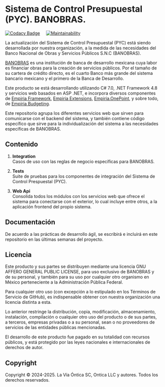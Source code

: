 ﻿# Sistema de Control Presupuestal (PYC). BANOBRAS.

[![Codacy Badge](https://app.codacy.com/project/badge/Grade/8b7ef90cedbb4ec5b80e8758bbc99b6b)](https://app.codacy.com/gh/Ontica/Banobras.PYC/dashboard?utm_source=gh&utm_medium=referral&utm_content=&utm_campaign=Badge_grade)
&nbsp; &nbsp;
[![Maintainability](https://api.codeclimate.com/v1/badges/be691fba4b81410d4b98/maintainability)](https://codeclimate.com/github/Ontica/Banobras.PYC/maintainability)

La actualización del Sistema de Control Presupuestal (PYC) está siendo desarrollada por
nuestra organización, a la medida de las necesidades del Banco Nacional de Obras y Servicios
Públicos S.N.C (BANOBRAS).

[BANOBRAS](https://www.gob.mx/banobras) es una institución de banca de desarrollo mexicana cuya labor
es financiar obras para la creación de servicios públicos. Por el tamaño de su cartera de crédito directo,
es el cuarto Banco más grande del sistema bancario mexicano y el primero de la Banca de Desarrollo.

Este producto se está desarrollando utilizando C# 7.0, .NET Framework 4.8 y servicios web basados
en ASP .NET, e incorpora diversos componentes de [Empiria Framework](https://github.com/Ontica/Empiria.Core),
[Empiria Extensions](https://github.com/Ontica/Empiria.Extensions),
[Empiria.OnePoint](https://github.com/Ontica/Empiria.OnePoint),
y sobre todo, de [Empiria Budgeting](https://github.com/Ontica/Empiria.Budgeting).

Este repositorio agrupa los diferentes servicios web que sirven para comunicarse con el backend
del sistema, y también contiene código específico que sirve para la individualización del sistema
a las necesidades específicas de BANOBRAS.

## Contenido

1.  **Integration**  
    Casos de uso con las reglas de negocio específicas para BANOBRAS.

2.  **Tests**  
    Suite de pruebas para los componentes de integración del Sistema de Control Prespuestal (PYC).

3.  **Web Api**  
    Consolida todos los módulos con los servicios web que ofrece el sistema para conectarse con
    el exterior, lo cual incluye entre otros, a la aplicación frontend del propio sistema.


## Documentación

De acuerdo a las prácticas de desarrollo ágil, se escribirá e incluirá en este
repositorio en las últimas semanas del proyecto.

## Licencia

Este producto y sus partes se distribuyen mediante una licencia GNU AFFERO
GENERAL PUBLIC LICENSE, para uso exclusivo de BANOBRAS y de su personal, y
también para su uso por cualquier otro organismo en México perteneciente a
la Administración Pública Federal.

Para cualquier otro uso (con excepción a lo estipulado en los Términos de
Servicio de GitHub), es indispensable obtener con nuestra organización una
licencia distinta a esta.

Lo anterior restringe la distribución, copia, modificación, almacenamiento,
instalación, compilación o cualquier otro uso del producto o de sus partes,
a terceros, empresas privadas o a su personal, sean o no proveedores de
servicios de las entidades públicas mencionadas.

El desarrollo de este producto fue pagado en su totalidad con recursos
públicos, y está protegido por las leyes nacionales e internacionales
de derechos de autor.

## Copyright

Copyright © 2024-2025. La Vía Óntica SC, Ontica LLC y autores.
Todos los derechos reservados.
